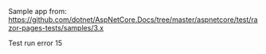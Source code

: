 Sample app from: https://github.com/dotnet/AspNetCore.Docs/tree/master/aspnetcore/test/razor-pages-tests/samples/3.x

Test run error
15